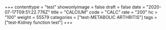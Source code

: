 +++
contenttype = "test"
showonlyimage = false
draft = false
date = "2020-07-17T09:51:22.776Z"
title = "CALCIUM"
code = "CALC"
rate = "200"
hc = "100"
weight = 55579
categories = ["test-METABOLIC ARTHRITIS"]
tags = ["test-Kidney function test"]
+++

